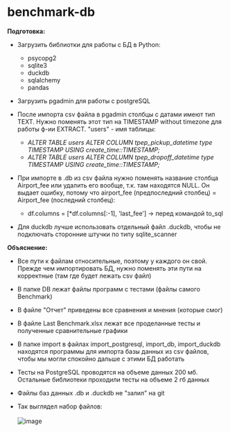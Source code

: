 # benchmark-db

**Подготовка:**
- Загрузить библиотки для работы с БД в Python:
  * psycopg2
  * sqlite3
  * duckdb
  * sqlalchemy
  * pandas
     
- Загрузить pgadmin для работы с postgreSQL
  
- После импорта csv файла в pgadmin столбцы с датами имеют тип TEXT. Нужно поменять этот тип на TIMESTAMP without timezone для работы ф-ии EXTRACT. "users" - имя таблицы:
  * *ALTER TABLE users ALTER COLUMN tpep_pickup_datetime type TIMESTAMP USING create_time::TIMESTAMP;*
  * *ALTER TABLE users ALTER COLUMN tpep_dropoff_datetime type TIMESTAMP USING create_time::TIMESTAMP;*
   
- При импорте в .db из csv файла нужно поменять название столбца Airport_fee или удалить его вообще, т.к. там находятся NULL. Он выдает ошибку, потому что airport_fee (предпоследний столбец) = Airport_fee (последний столбец):
  	* df.columns = [*df.columns[:-1], 'last_fee'] -> перед командой to_sql
  
- Для duckdb лучше использовать отдельный файл .duckdb, чтобы не подключать сторонние штучки по типу sqlite_scanner

**Объяснение:**

- Все пути к файлам относительные, поэтому у каждого он свой. Прежде чем импортировать БД, нужно поменять эти пути на корректные (там где будет лежать csv файл)

- В папке DB лежат файлы программ с тестами (файлы самого Benchmark) 

- В файле "Отчет" приведены все сравнения и мнения (которые смог)

- В файле Last Benchmark.xlsx лежат все проделанные тесты и полученные сравнительные графики
  
- В папке import в файлах import_postgresql, import_db, import_duckdb находятся программы для импорта базы данных из csv файлов, чтобы мы могли спокойно дальше с этими БД работать

- Тесты на PostgreSQL проводятся на объеме данных 200 мб. Остальные библиотеки проходили тесты на объеме 2 гб данных

- Файлы баз данных .db и .duckdb не "залил" на git

- Так выглядел набор файлов: <br />
  <br />
 ![image](https://github.com/movAH02h/benchmark-db/assets/122667404/fd975e91-646e-449f-be71-6dca34530341)

